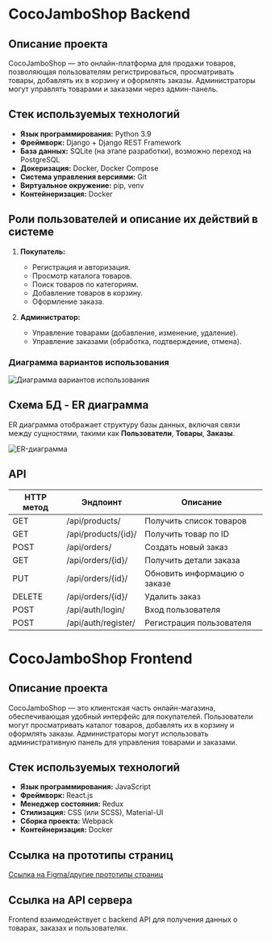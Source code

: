 # CocoJamboShop Backend

## Описание проекта

CocoJamboShop — это онлайн-платформа для продажи товаров, позволяющая пользователям регистрироваться, просматривать товары, добавлять их в корзину и оформлять заказы. Администраторы могут управлять товарами и заказами через админ-панель.

## Стек используемых технологий

- **Язык программирования:** Python 3.9
- **Фреймворк:** Django + Django REST Framework
- **База данных:** SQLite (на этапе разработки), возможно переход на PostgreSQL
- **Докеризация:** Docker, Docker Compose
- **Система управления версиями:** Git
- **Виртуальное окружение:** pip, venv
- **Контейнеризация:** Docker

## Роли пользователей и описание их действий в системе

1. **Покупатель:**
   - Регистрация и авторизация.
   - Просмотр каталога товаров.
   - Поиск товаров по категориям.
   - Добавление товаров в корзину.
   - Оформление заказа.
   
2. **Администратор:**
   - Управление товарами (добавление, изменение, удаление).
   - Управление заказами (обработка, подтверждение, отмена).

### Диаграмма вариантов использования

![Диаграмма вариантов использования](ссылка-на-картинку-диаграммы.png)

## Схема БД - ER диаграмма

ER диаграмма отображает структуру базы данных, включая связи между сущностями, такими как **Пользователи**, **Товары**, **Заказы**.

![ER-диаграмма](ссылка-на-ER-диаграмму.png)

## API

| HTTP метод | Эндпоинт             | Описание                  |
|------------|----------------------|---------------------------|
| GET        | /api/products/        | Получить список товаров   |
| GET        | /api/products/{id}/   | Получить товар по ID      |
| POST       | /api/orders/          | Создать новый заказ       |
| GET        | /api/orders/{id}/     | Получить детали заказа    |
| PUT        | /api/orders/{id}/     | Обновить информацию о заказе |
| DELETE     | /api/orders/{id}/     | Удалить заказ             |
| POST       | /api/auth/login/      | Вход пользователя         |
| POST       | /api/auth/register/   | Регистрация пользователя  |


# CocoJamboShop Frontend

## Описание проекта

CocoJamboShop — это клиентская часть онлайн-магазина, обеспечивающая удобный интерфейс для покупателей. Пользователи могут просматривать каталог товаров, добавлять их в корзину и оформлять заказы. Администраторы могут использовать административную панель для управления товарами и заказами.

## Стек используемых технологий

- **Язык программирования:** JavaScript
- **Фреймворк:** React.js
- **Менеджер состояния:** Redux
- **Стилизация:** CSS (или SCSS), Material-UI
- **Сборка проекта:** Webpack
- **Контейнеризация:** Docker

## Ссылка на прототипы страниц

[Ссылка на Figma/другие прототипы страниц](https://www.figma.com/design/p1rT2000WCQTpeaHCHB5m1/COCO-SHOP-Apple-technic?node-id=0-1&t=mymV8TJtwiGBPBIF-1)

## Ссылка на API сервера

Frontend взаимодействует с backend API для получения данных о товарах, заказах и пользователях.

